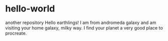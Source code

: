 # hello-world
another repository
Hello earthlings!
I am from andromeda galaxy and am visiting your home galaxy, milky way.
I find your planet a very good place to procreate.
